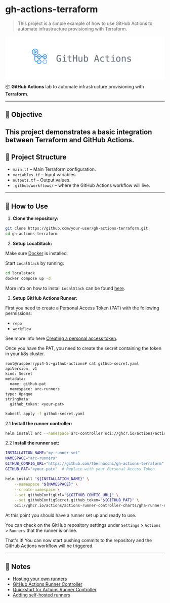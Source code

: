 # gh-actions-terraform

> This project is a simple example of how to use GitHub Actions to automate infrastructure provisioning with Terraform.

<div align=>
	<img align="center"  src=/.github/assets/img/github-actions.png>
</div> 

📦 **GitHub Actions** lab to automate infrastructure provisioning with **Terraform**.

---

## 📌 Objective

This project demonstrates a basic integration between **Terraform** and **GitHub Actions**.
---

## 📁 Project Structure

- `main.tf` – Main Terraform configuration.
- `variables.tf` – Input variables.
- `outputs.tf` – Output values.
- `.github/workflows/` – where the GitHub Actions workflow will live.

---

## 🚀 How to Use

1. **Clone the repository:**

```bash
git clone https://github.com/your-user/gh-actions-terraform.git
cd gh-actions-terraform
```

2. **Setup LocalStack:**

Make sure [Docker](https://docs.docker.com/get-docker/) is installed. 

Start `LocalStack` by running:

```bash
cd localstack
docker compose up -d
```
More info on how to install `LocalStack` can be found [here](https://docs.localstack.cloud/getting-started/installation/).

3. **Setup GitHub Actions Runner:**

First you need to create a Personal Access Token (PAT) with the following permissions:

- `repo`
- `workflow`

See more info here [Creating a personal access token](https://docs.github.com/en/authentication/keeping-your-account-and-data-secure/managing-your-personal-access-tokens#creating-a-personal-access-token-classic).

Once you have the PAT, you need to create the secret containing the token in your k8s cluster.

```
root@raspberrypi4-5:~github-actions# cat github-secret.yaml
apiVersion: v1
kind: Secret
metadata:
  name: github-pat
  namespace: arc-runners
type: Opaque
stringData:
  github_token: <your-pat>
```

```bash
kubectl apply -f github-secret.yaml
```

2.1 **Install the runner controller:**

```bash
helm install arc --namespace arc-controller oci://ghcr.io/actions/actions-runner-controller-charts/gha-runner-scale-set-controller
```

2.2 **Install the runner set:**

```bash
INSTALLATION_NAME="my-runner-set"
NAMESPACE="arc-runners"
GITHUB_CONFIG_URL="https://github.com/tbernacchi/gh-actions-terraform"  # Replace with your repository URL
GITHUB_PAT="<your-pat>"  # Replace with your Personal Access Token
```

```bash
helm install "${INSTALLATION_NAME}" \
    --namespace "${NAMESPACE}" \
    --create-namespace \
    --set githubConfigUrl="${GITHUB_CONFIG_URL}" \
    --set githubConfigSecret.github_token="${GITHUB_PAT}" \
    oci://ghcr.io/actions/actions-runner-controller-charts/gha-runner-scale-set
```

At this point you should have a runner set up and ready to use.

You can check on the GitHub repository settings under `Settings` > `Actions` > `Runners` that the runner is online.

That's it! You can now start pushing commits to the repository and the GitHub Actions workflow will be triggered.

---

## 📝 Notes

- [Hosting your own runners](https://docs.github.com/en/actions/hosting-your-own-runners)
- [GitHub Actions Runner Controller](https://github.com/actions/actions-runner-controller)
- [Quickstart for Actions Runner Controller](https://docs.github.com/en/actions/hosting-your-own-runners/managing-self-hosted-runners-with-actions-runner-controller/quickstart-for-actions-runner-controller)
- [Adding self-hosted runners](https://docs.github.com/en/actions/hosting-your-own-runners/managing-self-hosted-runners/adding-self-hosted-runners)

